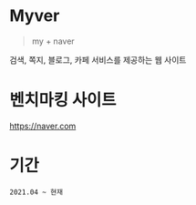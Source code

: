 # Myver
> my + naver

검색, 쪽지, 블로그, 카페 서비스를 제공하는 웹 사이트

# 벤치마킹 사이트
https://naver.com

# 기간
```2021.04 ~ 현재```
<!--
# 진행도
- 검색 ```0%```
- 쪽지 ```60%```
- 블로그 ```50%```
- 카페 ```0%```
-->
